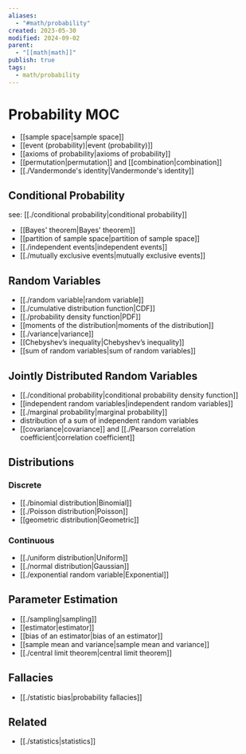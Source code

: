 ```yaml
---
aliases:
  - "#math/probability"
created: 2023-05-30
modified: 2024-09-02
parent:
  - "[[math|math]]"
publish: true
tags:
  - math/probability
---
```

# Probability MOC
- [[sample space|sample space]]
- [[event (probability)|event (probability)]]
- [[axioms of probability|axioms of probability]]
- [[permutation|permutation]] and [[combination|combination]]
- [[./Vandermonde's identity|Vandermonde's identity]]

## Conditional Probability
see: [[./conditional probability|conditional probability]]
- [[Bayes' theorem|Bayes' theorem]]
- [[partition of sample space|partition of sample space]]
- [[./independent events|independent events]]
- [[./mutually exclusive events|mutually exclusive events]]
## Random Variables
- [[./random variable|random variable]]
- [[./cumulative distribution function|CDF]]
- [[./probability density function|PDF]]
- [[moments of the distribution|moments of the distribution]]
- [[./variance|variance]]
- [[Chebyshev’s inequality|Chebyshev’s inequality]]
- [[sum of random variables|sum of random variables]]

## Jointly Distributed Random Variables
- [[./conditional probability|conditional probability density function]]
- [[independent random variables|independent random variables]]
- [[./marginal probability|marginal probability]]
- distribution of a sum of independent random variables
- [[covariance|covariance]] and [[./Pearson correlation coefficient|correlation coefficient]]

## Distributions
### Discrete
- [[./binomial distribution|Binomial]]
- [[./Poisson distribution|Poisson]]
- [[geometric distribution|Geometric]]
### Continuous
- [[./uniform distribution|Uniform]]
- [[./normal distribution|Gaussian]]
- [[./exponential random variable|Exponential]]

## Parameter Estimation
- [[./sampling|sampling]]
- [[estimator|estimator]]
- [[bias of an estimator|bias of an estimator]]
- [[sample mean and variance|sample mean and variance]]
- [[./central limit theorem|central limit theorem]]

## Fallacies
- [[./statistic bias|probability fallacies]]

## Related
- [[./statistics|statistics]]